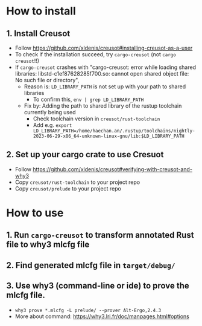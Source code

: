 # How to install

## 1. Install Creusot
- Follow https://github.com/xldenis/creusot#installing-creusot-as-a-user
- To check if the installation succeed, try `cargo-creusot` (not `cargo creusot`!!)
- If `cargo-creusot` crashes with "cargo-creusot: error while loading shared libraries: libstd-c1ef87628285f700.so: cannot open shared object file: No such file or directory",
  - Reason is: `LD_LIBRARY_PATH` is not set up with your path to shared libraries
    - To confirm this, `env | grep LD_LIBRARY_PATH`
  - Fix by: Adding the path to shared library of the rustup toolchain currently being used
    - Check toolchain version in `creusot/rust-toolchain`
    - Add e.g. `export LD_LIBRARY_PATH=/home/haechan.an/.rustup/toolchains/nightly-2023-06-29-x86_64-unknown-linux-gnu/lib:$LD_LIBRARY_PATH`

## 2. Set up your cargo crate to use Cresuot
- Follow https://github.com/xldenis/creusot#verifying-with-creusot-and-why3
- Copy `creusot/rust-toolchain` to your project repo
- Copy `creusot/prelude` to your project repo

# How to use

## 1. Run `cargo-creusot` to transform annotated Rust file to why3 mlcfg file

## 2. Find generated mlcfg file in `target/debug/`

## 3. Use why3 (command-line or ide) to prove the mlcfg file.
  - `why3 prove *.mlcfg -L prelude/ --prover Alt-Ergo,2.4.3`
  - More about command: https://why3.lri.fr/doc/manpages.html#options
